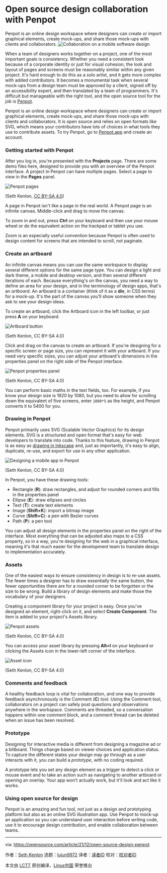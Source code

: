 [#]: subject: "Open source design collaboration with Penpot"
[#]: via: "https://opensource.com/article/21/12/open-source-design-penpot"
[#]: author: "Seth Kenlon https://opensource.com/users/seth"
[#]: collector: "lujun9972"
[#]: translator: " "
[#]: reviewer: " "
[#]: publisher: " "
[#]: url: " "

Open source design collaboration with Penpot
======
Penpot is an online design workspace where designers can create or
import graphical elements, create mock-ups, and share those mock-ups
with clients and collaborators.
![Collaboration on a mobile software design][1]

When a team of designers works together on a project, one of the most important goals is consistency. Whether you need a consistent look because of a corporate identity or just for visual cohesion, the look and layout of pages and screens must be reasonably similar within any given project. It's hard enough to do this as a solo artist, and it gets more complex with added contributors. It becomes a monumental task when several mock-ups from a design team must be approved by a client, signed off by an accessibility expert, and then translated by a team of programmers. It's difficult but manageable with the right tool, and the open source tool for the job is [Penpot][2].

Penpot is an online design workspace where designers can create or import graphical elements, create mock-ups, and share those mock-ups with clients and collaborators. It is open source and relies on open formats like SVG, which means your contributors have lots of choices in what tools they use to contribute assets. To try Penpot, go to [Penpot.app][3] and create an account.

### Getting started with Penpot

After you log in, you're presented with the **Projects** page. There are some demo files here, designed to provide you with an overview of the Penpot interface. A project in Penpot can have multiple pages. Select a page to view in the **Pages** panel.

![Penpot pages][4]

(Seth Kenlon, [CC BY-SA 4.0][5])

A page in Penpot isn't like a page in the real world. A Penpot page is an infinite canvas. Middle-click and drag to move the canvas.

To zoom in and out, press **Ctrl** on your keyboard and then use your mouse wheel or do the equivalent action on the trackpad or tablet you use.

Zoom is an especially useful convention because Penpot is often used to design content for screens that are intended to scroll, not paginate.

### Create an artboard

An infinite canvas means you can use the same workspace to display several different options for the same page type. You can design a light and dark theme, a mobile and desktop version, and then several different iterations of each. Because everything's on the canvas, you need a way to define an area for your design, and in the terminology of design apps, that's an _artboard_. An artboard is a container (think of it as a **div**, in CSS terms) for a mock-up. It's the part of the canvas you'll show someone when they ask to see your design ideas.

To create an artboard, click the Artboard icon in the left toolbar, or just press **A** on your keyboard.

![Artboard button][6]

(Seth Kenlon, CC BY-SA 4.0)

Click and drag on the canvas to create an artboard. If you're designing for a specific screen or page size, you can represent it with your artboard. If you need very specific sizes, you can adjust your artboard's dimensions in the properties panel on the right side of the Penpot interface.

![Penpot properties panel][7]

(Seth Kenlon, CC BY-SA 4.0)

You can perform basic maths in the text fields, too. For example, if you know your design size is 1920 by 1080, but you need to allow for scrolling down the equivalent of five screens, enter `1080*5` as the height, and Penpot converts it to 5400 for you.

### Drawing in Penpot

Penpot primarily uses SVG (Scalable Vector Graphics) for its design elements. SVG is a structured and open format that's easy for web developers to translate into code. Thanks to this feature, drawing in Penpot is as easy as [drawing in Inkscape][8] and, just as importantly, it's easy to align, duplicate, re-use, and export for use in any other application.

![Designing a mobile app in Penpot][9]

(Seth Kenlon, CC BY-SA 4.0)

In Penpot, you have these drawing tools:

  * Rectangle (**R**): draw rectangles, and adjust for rounded corners and fills in the properties panel
  * Ellipse (**E**): draw ellipses and circles
  * Text (**T**): create text elements
  * Image (**Shift+K**): import a bitmap image
  * Curve (**Shift+C**): a pen with Bezier curves
  * Path (**P**): a pen tool



You can adjust all design elements in the properties panel on the right of the interface. Most everything that can be adjusted also maps to a CSS property, so in a way, you're designing for the web in a graphical interface, meaning it's that much easier for the development team to translate design to implementation accurately.

### Assets

One of the easiest ways to ensure consistency in design is to re-use assets. The fewer times a designer has to draw essentially the same button, the fewer opportunities there are for a rounded corner to be forgotten or the size to be wrong. Build a library of design elements and make those the vocabulary of your designers.

Creating a component library for your project is easy. Once you've designed an element, right-click on it, and select **Create Component**. The item is added to your project's Assets library.

![Penpot assets][10]

(Seth Kenlon, CC BY-SA 4.0)

You can access your asset library by pressing **Alt+I** on your keyboard or clicking the Assets icon in the lower-left corner of the interface.

![Asset icon][11]

(Seth Kenlon, CC BY-SA 4.0)

### Comments and feedback

A healthy feedback loop is vital for collaboration, and one way to provide feedback asynchronously is the Comment (**C**) tool. Using the Comment tool, collaborators on a project can safely post questions and observations anywhere in the workspace. Comments are threaded, so a conversation happens within one comment block, and a comment thread can be deleted when an issue has been resolved.

### Prototype

Designing for interactive media is different from designing a magazine ad or a billboard. Things change based on viewer choices and application status. To capture the different states your design may go through as a user interacts with it, you can build a _prototype_, with no coding required.

A prototype lets you set any design element as a trigger to detect a click or mouse event and to take an action such as navigating to another artboard or opening an overlay. Your app won't actually work, but it'll look and act like it works.

### Using open source for design

Penpot is an amazing and fun tool, not just as a design and prototyping platform but also as an online SVG illustration app. Use Penpot to mock-up an application so you can understand user interaction before writing code, use it to encourage design contribution, and enable collaboration between teams.

--------------------------------------------------------------------------------

via: https://opensource.com/article/21/12/open-source-design-penpot

作者：[Seth Kenlon][a]
选题：[lujun9972][b]
译者：[译者ID](https://github.com/译者ID)
校对：[校对者ID](https://github.com/校对者ID)

本文由 [LCTT](https://github.com/LCTT/TranslateProject) 原创编译，[Linux中国](https://linux.cn/) 荣誉推出

[a]: https://opensource.com/users/seth
[b]: https://github.com/lujun9972
[1]: https://opensource.com/sites/default/files/styles/image-full-size/public/lead-images/mobile-device-phone-team-collaboration-demo.png?itok=q96f2Eao (Collaboration on a mobile software design)
[2]: https://opensource.com/article/21/9/open-source-design
[3]: http://penpot.app
[4]: https://opensource.com/sites/default/files/penpot-panel-pages.jpg (Penpot pages)
[5]: https://creativecommons.org/licenses/by-sa/4.0/
[6]: https://opensource.com/sites/default/files/penpot-button-artboard.jpg (Artboard button)
[7]: https://opensource.com/sites/default/files/penpot-panel-artboard.jpg (Penpot properties panel)
[8]: https://opensource.com/article/21/12/linux-draw-inkscape
[9]: https://opensource.com/sites/default/files/penpot-design.jpg (Designing a mobile app in Penpot)
[10]: https://opensource.com/sites/default/files/penpot-assets.jpg (Penpot assets)
[11]: https://opensource.com/sites/default/files/penpot-button-assets.jpg (Asset icon)
